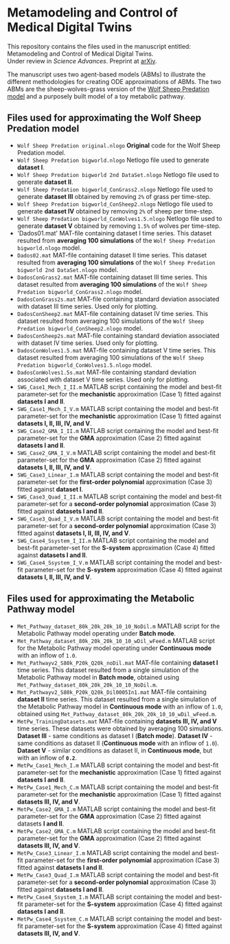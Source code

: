 # Metamodeling and Control of Medical Digital Twins

This repository contains the files used in the manuscript entitled: Metamodeling and Control of Medical Digital Twins.<br>
Under review in *Science Advances*. Preprint at [arXiv](https://doi.org/10.48550/arXiv.2402.05750). <br>

The manuscript uses two agent-based models (ABMs) to illustrate the different methodologies for creating ODE approximations of ABMs. The two ABMs are the sheep-wolves-grass version of the [Wolf Sheep Predation model](https://ccl.northwestern.edu/netlogo/models/WolfSheepPredation) and a purposely built model of a toy metabolic pathway.

## Files used for approximating the Wolf Sheep Predation model
 - `Wolf Sheep Predation original.nlogo` **Original** code for the Wolf Sheep Predation model.
 - `Wolf Sheep Predation bigworld.nlogo` Netlogo file used to generate **dataset I**.
 - `Wolf Sheep Predation bigworld 2nd DataSet.nlogo` Netlogo file used to generate **dataset II**.
 -  `Wolf Sheep Predation bigworld_ConGrass2.nlogo` Netlogo file used to generate **dataset III** obtained by removing `2%` of grass per time-step.
 -  `Wolf Sheep Predation bigworld_ConSheep2.nlogo` Netlogo file used to generate **dataset IV** obtained by removing `2%` of sheep per time-step.
 -  `Wolf Sheep Predation bigworld_ConWolves1.5.nlogo` Netlogo file used to generate **dataset V** obtained by removing `1.5%` of wolves per time-step.
 -  'Dados01.mat' MAT-file containing dataset I time series. This dataset resulted from **averaging 100 simulations** of the `Wolf Sheep Predation bigworld.nlogo` model.
 -  `Dados02.mat` MAT-file containing dataset II time series. This dataset resulted from **averaging 100 simulations** of the `Wolf Sheep Predation bigworld 2nd DataSet.nlogo` model.
 -  `DadosConGrass2.mat` MAT-file containing dataset III time series. This dataset resulted from **averaging 100 simulations** of the `Wolf Sheep Predation bigworld_ConGrass2.nlogo` model.
 -  `DadosConGrass2s.mat` MAT-file containing standard deviation associated with dataset III time series. Used only for plotting.
 -  `DadosConSheep2.mat` MAT-file containing dataset IV time series. This dataset resulted from averaging 100 simulations of the `Wolf Sheep Predation bigworld_ConSheep2.nlogo` model.
 -  `DadosConSheep2s.mat` MAT-file containing standard deviation associated with dataset IV time series. Used only for plotting.
 -  `DadosConWolves1.5.mat` MAT-file containing dataset V time series. This dataset resulted from averaging 100 simulations of the `Wolf Sheep Predation bigworld_ConWolves1.5.nlogo` model.
 -  `DadosConWolves1.5s.mat` MAT-file containing standard deviation associated with dataset V time series. Used only for plotting.
 -  `SWG_Case1_Mech_I_II.m` MATLAB script containing the model and best-fit parameter-set for the **mechanistic** approximation (Case 1) fitted against **datasets I and II**.
 -  `SWG_Case1_Mech_I_V.m` MATLAB script containing the model and best-fit parameter-set for the **mechanistic** approximation (Case 1) fitted against **datasets I, II, III, IV, and V**.
 -  `SWG_Case2_GMA_I_II.m` MATLAB script containing the model and best-fit parameter-set for the **GMA** approximation (Case 2) fitted against **datasets I and II**.
 -  `SWG_Case2_GMA_I_V.m` MATLAB script containing the model and best-fit parameter-set for the **GMA** approximation (Case 2) fitted against **datasets I, II, III, IV, and V**.
 -  `SWG_Case3_Linear_I.m` MATLAB script containing the model and best-fit parameter-set for the **first-order polynomial** approximation (Case 3) fitted against **dataset I**.
 -  `SWG_Case3_Quad_I_II.m` MATLAB script containing the model and best-fit parameter-set for a **second-order polynomial** approximation (Case 3) fitted against **datasets I and II**.
 -  `SWG_Case3_Quad_I_V.m` MATLAB script containing the model and best-fit parameter-set for a **second-order polynomial** approximation (Case 3) fitted against **datasets I, II, III, IV, and V**.
 -  `SWG_Case4_Ssystem_I_II.m` MATLAB script containing the model and best-fit parameter-set for the **S-system** approximation (Case 4) fitted against **datasets I and II**.
 -  `SWG_Case4_Ssystem_I_V.m` MATLAB script containing the model and best-fit parameter-set for the **S-system** approximation (Case 4) fitted against **datasets I, II, III, IV, and V**.

  ## Files used for approximating the Metabolic Pathway model
 -  `Met_Pathway_dataset_80k_20k_20k_10_10_NoDil.m` MATLAB script for the Metabolic Pathway model operating under **Batch mode**.
 -  `Met_Pathway_dataset_80k_20k_20k_10_10_wDil_wFeed.m`  MATLAB script for the Metabolic Pathway model operating under **Continuous mode** with an inflow of `1.0`.
 -  `Met_Pathwayv2_S80k_P20k_Q20k_noDil.mat` MAT-file containing **dataset I** time series. This dataset resulted from a single simulation of the Metabolic Pathway model in **Batch mode**, obtained using `Met_Pathway_dataset_80k_20k_20k_10_10_NoDil.m`.
 -  `Met_Pathwayv2_S80k_P20k_Q20k_Dil0005In1.mat` MAT-file containing **dataset II** time series. This dataset resulted from a single simulation of the Metabolic Pathway model in **Continuous mode** with an inflow of `1.0`, obtained using `Met_Pathway_dataset_80k_20k_20k_10_10_wDil_wFeed.m`.
 -  `MetPw_TrainingDatasets.mat` MAT-file containing **datasets III, IV, and V** time series. These datasets were obtained by averaging 100 simulations. **Dataset III** - same conditions as dataset I (**Batch mode**).  **Dataset IV** - same conditions as dataset II (**Continuous mode** with an inflow of `1.0`).  **Dataset V** - similar conditions as dataset II, in **Continuous mode**, but with an inflow of **`0.2`**.
 -  `MetPw_Case1_Mech_I.m` MATLAB script containing the model and best-fit parameter-set for the **mechanistic** approximation (Case 1) fitted against **datasets I and II**.
 -  `MetPw_Case1_Mech_C.m` MATLAB script containing the model and best-fit parameter-set for the **mechanistic** approximation (Case 1) fitted against **datasets III, IV, and V**.
 -  `MetPw_Case2_GMA_I.m` MATLAB script containing the model and best-fit parameter-set for the **GMA** approximation (Case 2) fitted against datasets **I and II**.
 -  `MetPw_Case2_GMA_C.m` MATLAB script containing the model and best-fit parameter-set for the **GMA** approximation (Case 2) fitted against **datasets III, IV, and V**.
 -  `MetPw_Case3_Linear_I.m` MATLAB script containing the model and best-fit parameter-set for the **first-order polynomial** approximation (Case 3) fitted against **datasets I and II**.
 -  `MetPw_Case3_Quad_I.m` MATLAB script containing the model and best-fit parameter-set for a **second-order polynomial** approximation (Case 3) fitted against **datasets I and II**.
 -  `MetPw_Case4_Ssystem_I.m` MATLAB script containing the model and best-fit parameter-set for the **S-system** approximation (Case 4) fitted against **datasets I and II**.
 -  `MetPw_Case4_Ssystem_C.m` MATLAB script containing the model and best-fit parameter-set for the **S-system** approximation (Case 4) fitted against **datasets III, IV, and V**.
  
